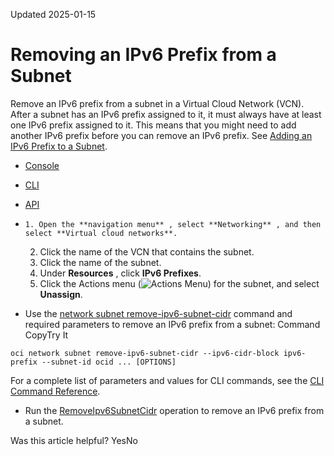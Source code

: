 Updated 2025-01-15
# Removing an IPv6 Prefix from a Subnet
Remove an IPv6 prefix from a subnet in a Virtual Cloud Network (VCN).
After a subnet has an IPv6 prefix assigned to it, it must always have at least one IPv6 prefix assigned to it. This means that you might need to add another IPv6 prefix before you can remove an IPv6 prefix. See [Adding an IPv6 Prefix to a Subnet](https://docs.oracle.com/en-us/iaas/Content/Network/Tasks/add-subnet-prefix.htm#top "Add an IPv6 prefix to a subnet in a Virtual Cloud Network \(VCN\).").
  * [Console](https://docs.oracle.com/en-us/iaas/Content/Network/Tasks/remove-subnet-prefix.htm)
  * [CLI](https://docs.oracle.com/en-us/iaas/Content/Network/Tasks/remove-subnet-prefix.htm)
  * [API](https://docs.oracle.com/en-us/iaas/Content/Network/Tasks/remove-subnet-prefix.htm)


  *     1. Open the **navigation menu** , select **Networking** , and then select **Virtual cloud networks**.
    2. Click the name of the VCN that contains the subnet.
    3. Click the name of the subnet.
    4. Under **Resources** , click **IPv6 Prefixes**. 
    5. Click the Actions menu (![Actions Menu](https://docs.oracle.com/en-us/iaas/Content/libraries/global-images/actions-menu.png)) for the subnet, and select **Unassign**. 
  * Use the [network subnet remove-ipv6-subnet-cidr](https://docs.oracle.com/iaas/tools/oci-cli/latest/oci_cli_docs/cmdref/network/subnet/remove-ipv6-subnet-cidr.html) command and required parameters to remove an IPv6 prefix from a subnet:
Command
CopyTry It
```
oci network subnet remove-ipv6-subnet-cidr --ipv6-cidr-block ipv6-prefix --subnet-id ocid ... [OPTIONS]
```

For a complete list of parameters and values for CLI commands, see the [CLI Command Reference](https://docs.oracle.com/iaas/tools/oci-cli/latest).
  * Run the [RemoveIpv6SubnetCidr](https://docs.oracle.com/iaas/api/#/en/iaas/latest/Subnet/RemoveIpv6SubnetCidr) operation to remove an IPv6 prefix from a subnet.


Was this article helpful?
YesNo


